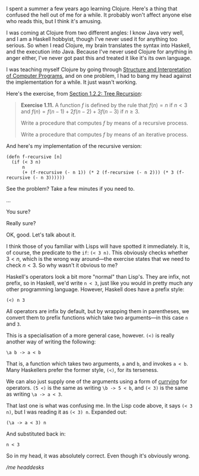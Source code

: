 I spent a summer a few years ago learning Clojure. Here's a thing that confused the hell out of me for a while. It probably won't affect anyone else who reads this, but I think it's amusing.

I was coming at Clojure from two different angles: I know Java very well, and I am a Haskell hobbyist, though I've never used it for anything too serious. So when I read Clojure, my brain translates the syntax into Haskell, and the execution into Java. Because I've never used Clojure for anything in anger either, I've never got past this and treated it like it's its own language.

I was teaching myself Clojure by going through [Structure and Interpretation of Computer Programs][], and on one problem, I had to bang my head against the implementation for a while. It just wasn't working.

Here's the exercise, from [Section 1.2.2: Tree Recursion][]:

> **Exercise 1.11.** A function $f$ is defined by the rule that $f(n) = n$ if $n < 3$ and $f(n) = f(n - 1) + 2f(n - 2) + 3f(n - 3)$ if $n ≥ 3$.
>
> Write a procedure that computes $f$ by means of a recursive process.
>
> Write a procedure that computes $f$ by means of an iterative process.

And here's my implementation of the recursive version:

    (defn f-recursive [n]
      (if (< 3 n)
          n
          (+ (f-recursive (- n 1)) (* 2 (f-recursive (- n 2))) (* 3 (f-recursive (- n 3))))))

See the problem? Take a few minutes if you need to.

...

You sure?

Really sure?

OK, good. Let's talk about it.

I think those of you familiar with Lisps will have spotted it immediately. It is, of course, the predicate to the `if`: `(< 3 n)`. This obviously checks whether $3 < n$, which is the wrong way around—the exercise states that we need to check $n < 3$. So why wasn't it obvious to me?

Haskell's operators look a bit more "normal" than Lisp's. They are infix, not prefix, so in Haskell, we'd write `n < 3`, just like you would in pretty much any other programming language. However, Haskell does have a prefix style:

    (<) n 3

All operators are infix by default, but by wrapping them in parentheses, we convert them to prefix functions which take two arguments—in this case `n` and `3`.

This is a specialisation of a more general case, however. `(<)` is really another way of writing the following:

    \a b -> a < b

That is, a function which takes two arguments, `a` and `b`, and invokes `a < b`. Many Haskellers prefer the former style, `(<)`, for its terseness.

We can also just supply one of the arguments using a form of [currying][Currying] for operators. `(5 <)` is the same as writing `\b -> 5 < b`, and `(< 3)` is the same as writing `\a -> a < 3`.

That last one is what was confusing me. In the Lisp code above, it says `(< 3 n)`, but I was reading it as `(< 3) n`. Expanded out:

    (\a -> a < 3) n

And substituted back in:

    n < 3

So in my head, it was absolutely correct. Even though it's obviously wrong.

*/me headdesks*

[Structure and Interpretation of Computer Programs]: http://mitpress.mit.edu/sicp/
[Section 1.2.2: Tree Recursion]: https://mitpress.mit.edu/sicp/full-text/book/book-Z-H-4.html#%_toc_%_sec_1.2.2
[Currying]: https://en.wikipedia.org/wiki/Currying

